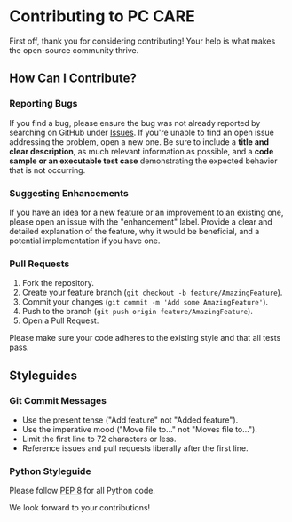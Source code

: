 # Contributing to PC CARE

First off, thank you for considering contributing! Your help is what makes the open-source community thrive.

## How Can I Contribute?

### Reporting Bugs
If you find a bug, please ensure the bug was not already reported by searching on GitHub under [Issues](https://github.com/YOUR_USERNAME/pc-care/issues). If you're unable to find an open issue addressing the problem, open a new one. Be sure to include a **title and clear description**, as much relevant information as possible, and a **code sample or an executable test case** demonstrating the expected behavior that is not occurring.

### Suggesting Enhancements
If you have an idea for a new feature or an improvement to an existing one, please open an issue with the "enhancement" label. Provide a clear and detailed explanation of the feature, why it would be beneficial, and a potential implementation if you have one.

### Pull Requests
1.  Fork the repository.
2.  Create your feature branch (`git checkout -b feature/AmazingFeature`).
3.  Commit your changes (`git commit -m 'Add some AmazingFeature'`).
4.  Push to the branch (`git push origin feature/AmazingFeature`).
5.  Open a Pull Request.

Please make sure your code adheres to the existing style and that all tests pass.

## Styleguides

### Git Commit Messages
* Use the present tense ("Add feature" not "Added feature").
* Use the imperative mood ("Move file to..." not "Moves file to...").
* Limit the first line to 72 characters or less.
* Reference issues and pull requests liberally after the first line.

### Python Styleguide
Please follow [PEP 8](https://www.python.org/dev/peps/pep-0008/) for all Python code.

We look forward to your contributions!

